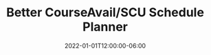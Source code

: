 ---
title: "Better CourseAvail/SCU Schedule Planner"
date: 2022-01-01T12:00:00-06:00
draft: false
description: ""
time: "November 2022 - Present"
category: webdev
---